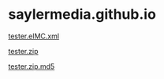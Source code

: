 # saylermedia.github.io

[tester.eIMC.xml](test/tester.eIMC.xml)

[tester.zip](test/tester.zip)

[tester.zip.md5](test/tester.zip.md5)
